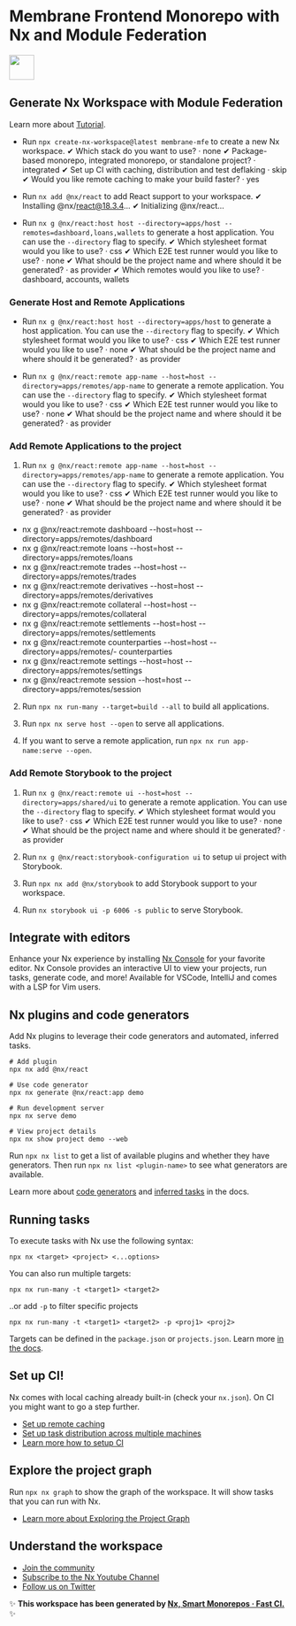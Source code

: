 # Membrane Frontend Monorepo with Nx and Module Federation

<a alt="Nx logo" href="https://nx.dev" target="_blank" rel="noreferrer"><img src="https://raw.githubusercontent.com/nrwl/nx/master/images/nx-logo.png" width="45"></a>

## Generate Nx Workspace with Module Federation

Learn more about [Tutorial](https://nx.dev/concepts/module-federation/faster-builds-with-module-federation).

- Run `npx create-nx-workspace@latest membrane-mfe` to create a new Nx workspace.
  ✔ Which stack do you want to use? · none
  ✔ Package-based monorepo, integrated monorepo, or standalone project? · integrated
  ✔ Set up CI with caching, distribution and test deflaking · skip
  ✔ Would you like remote caching to make your build faster? · yes

- Run `nx add @nx/react` to add React support to your workspace.
  ✔ Installing @nx/react@18.3.4...
  ✔ Initializing @nx/react...

- Run `nx g @nx/react:host host --directory=apps/host --remotes=dashboard,loans,wallets` to generate a host application. You can use the `--directory` flag to specify.
  ✔ Which stylesheet format would you like to use? · css
  ✔ Which E2E test runner would you like to use? · none
  ✔ What should be the project name and where should it be generated? · as provider
  ✔ Which remotes would you like to use? · dashboard, accounts, wallets

### Generate Host and Remote Applications

- Run `nx g @nx/react:host host --directory=apps/host` to generate a host application. You can use the `--directory` flag to specify.
  ✔ Which stylesheet format would you like to use? · css
  ✔ Which E2E test runner would you like to use? · none
  ✔ What should be the project name and where should it be generated? · as provider

- Run `nx g @nx/react:remote app-name --host=host --directory=apps/remotes/app-name` to generate a remote application. You can use the `--directory` flag to specify.
  ✔ Which stylesheet format would you like to use? · css
  ✔ Which E2E test runner would you like to use? · none
  ✔ What should be the project name and where should it be generated? · as provider

### Add Remote Applications to the project

1. Run `nx g @nx/react:remote app-name --host=host --directory=apps/remotes/app-name` to generate a remote application. You can use the `--directory` flag to specify.
   ✔ Which stylesheet format would you like to use? · css
   ✔ Which E2E test runner would you like to use? · none
   ✔ What should be the project name and where should it be generated? · as provider

- nx g @nx/react:remote dashboard --host=host --directory=apps/remotes/dashboard
- nx g @nx/react:remote loans --host=host --directory=apps/remotes/loans
- nx g @nx/react:remote trades --host=host --directory=apps/remotes/trades
- nx g @nx/react:remote derivatives --host=host --directory=apps/remotes/derivatives
- nx g @nx/react:remote collateral --host=host --directory=apps/remotes/collateral
- nx g @nx/react:remote settlements --host=host --directory=apps/remotes/settlements
- nx g @nx/react:remote counterparties --host=host --directory=apps/remotes/- counterparties
- nx g @nx/react:remote settings --host=host --directory=apps/remotes/settings
- nx g @nx/react:remote session --host=host --directory=apps/remotes/session

2. Run `npx nx run-many --target=build --all` to build all applications.

3. Run `npx nx serve host --open` to serve all applications.

4. If you want to serve a remote application, run `npx nx run app-name:serve --open`.

### Add Remote Storybook to the project

1. Run `nx g @nx/react:remote ui --host=host --directory=apps/shared/ui` to generate a remote application. You can use the `--directory` flag to specify.
   ✔ Which stylesheet format would you like to use? · css
   ✔ Which E2E test runner would you like to use? · none
   ✔ What should be the project name and where should it be generated? · as provider

2. Run `nx g @nx/react:storybook-configuration ui` to setup ui project with Storybook.

3. Run `npx nx add @nx/storybook` to add Storybook support to your workspace.

4. Run `nx storybook ui -p 6006 -s public` to serve Storybook.

## Integrate with editors

Enhance your Nx experience by installing [Nx Console](https://nx.dev/nx-console) for your favorite editor. Nx Console
provides an interactive UI to view your projects, run tasks, generate code, and more! Available for VSCode, IntelliJ and
comes with a LSP for Vim users.

## Nx plugins and code generators

Add Nx plugins to leverage their code generators and automated, inferred tasks.

```
# Add plugin
npx nx add @nx/react

# Use code generator
npx nx generate @nx/react:app demo

# Run development server
npx nx serve demo

# View project details
npx nx show project demo --web
```

Run `npx nx list` to get a list of available plugins and whether they have generators. Then run `npx nx list <plugin-name>` to see what generators are available.

Learn more about [code generators](https://nx.dev/features/generate-code) and [inferred tasks](https://nx.dev/concepts/inferred-tasks) in the docs.

## Running tasks

To execute tasks with Nx use the following syntax:

```
npx nx <target> <project> <...options>
```

You can also run multiple targets:

```
npx nx run-many -t <target1> <target2>
```

..or add `-p` to filter specific projects

```
npx nx run-many -t <target1> <target2> -p <proj1> <proj2>
```

Targets can be defined in the `package.json` or `projects.json`. Learn more [in the docs](https://nx.dev/features/run-tasks).

## Set up CI!

Nx comes with local caching already built-in (check your `nx.json`). On CI you might want to go a step further.

- [Set up remote caching](https://nx.dev/features/share-your-cache)
- [Set up task distribution across multiple machines](https://nx.dev/nx-cloud/features/distribute-task-execution)
- [Learn more how to setup CI](https://nx.dev/recipes/ci)

## Explore the project graph

Run `npx nx graph` to show the graph of the workspace.
It will show tasks that you can run with Nx.

- [Learn more about Exploring the Project Graph](https://nx.dev/core-features/explore-graph)

## Understand the workspace

- [Join the community](https://nx.dev/community)
- [Subscribe to the Nx Youtube Channel](https://www.youtube.com/@nxdevtools)
- [Follow us on Twitter](https://twitter.com/nxdevtools)

✨ **This workspace has been generated by [Nx, Smart Monorepos · Fast CI.](https://nx.dev)** ✨
